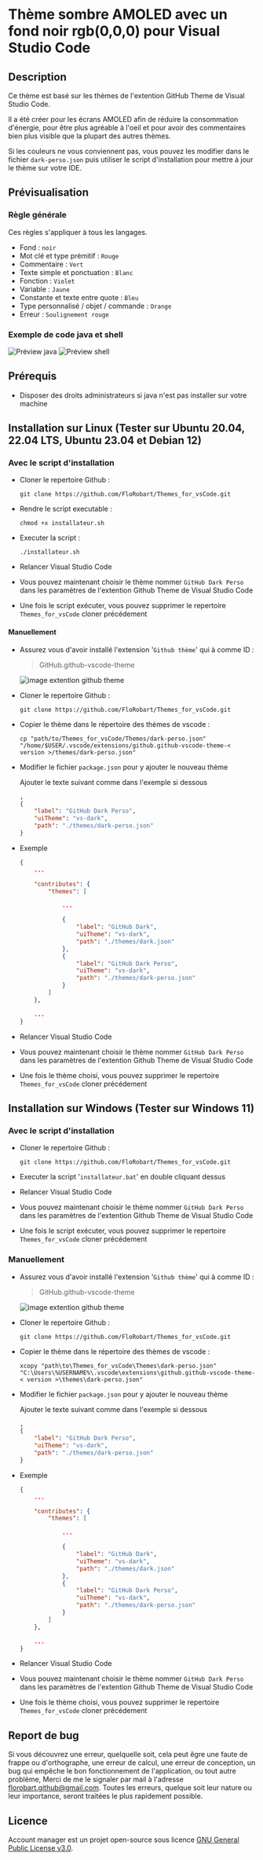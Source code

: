 # Thème sombre AMOLED avec un fond noir rgb(0,0,0) pour Visual Studio Code

## Description

Ce thème est basé sur les thèmes de l'extention GitHub Theme de Visual Studio Code.

Il a été créer pour les écrans AMOLED afin de réduire la consommation d'énergie, pour être plus agréable à l'oeil et pour avoir des commentaires bien plus visible que la plupart des autres thèmes.

Si les couleurs ne vous conviennent pas, vous pouvez les modifier dans le fichier `dark-perso.json` puis utiliser le script d'installation pour mettre à jour le thème sur votre IDE.

## Prévisualisation

### Règle générale

Ces règles s'appliquer à tous les langages.

- Fond : `noir`
- Mot clé et type prémitif : `Rouge`
- Commentaire : `Vert`
- Texte simple et ponctuation : `Blanc`
- Fonction : `Violet`
- Variable : `Jaune`
- Constante et texte entre quote : `Bleu`
- Type personnalisé / objet / commande : `Orange`
- Erreur : `Soulignement rouge`

### Exemple de code java et shell

![Préview java](./Images_readme/exemple_code_java.png)
![Préview shell](./Images_readme/exemple_code_shell.png)

## Prérequis

- Disposer des droits administrateurs si java n'est pas installer sur votre machine

## Installation sur Linux (Tester sur Ubuntu 20.04, 22.04 LTS, Ubuntu 23.04 et Debian 12)

### Avec le script d'installation

- Cloner le repertoire Github :

  ```shell
  git clone https://github.com/FloRobart/Themes_for_vsCode.git
  ```

- Rendre le script executable :

  ```shell
  chmod +x installateur.sh
  ```

- Executer la script :

  ```shell
  ./installateur.sh
  ```

- Relancer Visual Studio Code
- Vous pouvez maintenant choisir le thème nommer `GitHub Dark Perso` dans les paramètres de l'extention Github Theme de Visual Studio Code
- Une fois le script exécuter, vous pouvez supprimer le repertoire `Themes_for_vsCode` cloner précédement

#### Manuellement

- Assurez vous d'avoir installé l'extension '`Github thème`' qui à comme ID :

  > GitHub.github-vscode-theme

  ![image extention github theme](./Images_readme/extention_github_theme.png)

- Cloner le repertoire Github :

  ```shell
  git clone https://github.com/FloRobart/Themes_for_vsCode.git
  ```

- Copier le thème dans le répertoire des thèmes de vscode :

  ```shell
  cp "path/to/Themes_for_vsCode/Themes/dark-perso.json" "/home/$USER/.vscode/extensions/github.github-vscode-theme-< version >/themes/dark-perso.json"
  ```

- Modifier le fichier `package.json` pour y ajouter le nouveau thème

    Ajouter le texte suivant comme dans l'exemple si dessous

  ```json
  ,
  {
      "label": "GitHub Dark Perso",
      "uiTheme": "vs-dark",
      "path": "./themes/dark-perso.json"
  }
  ```

- Exemple

  ```json
  {
      ...
  
      "contributes": {
          "themes": [
  
              ...
  
              {
                  "label": "GitHub Dark",
                  "uiTheme": "vs-dark",
                  "path": "./themes/dark.json"
              },
              {
                  "label": "GitHub Dark Perso",
                  "uiTheme": "vs-dark",
                  "path": "./themes/dark-perso.json"
              }
          ]
      },
  
      ...
  }
  ```

- Relancer Visual Studio Code
- Vous pouvez maintenant choisir le thème nommer `GitHub Dark Perso` dans les paramètres de l'extention Github Theme de Visual Studio Code
- Une fois le thème choisi, vous pouvez supprimer le repertoire `Themes_for_vsCode` cloner précédement

## Installation sur Windows (Tester sur Windows 11)

### Avec le script d'installation

- Cloner le repertoire Github :

  ```batch
  git clone https://github.com/FloRobart/Themes_for_vsCode.git
  ```

- Executer la script '`installateur.bat`' en double cliquant dessus
- Relancer Visual Studio Code
- Vous pouvez maintenant choisir le thème nommer `GitHub Dark Perso` dans les paramètres de l'extention Github Theme de Visual Studio Code
- Une fois le script exécuter, vous pouvez supprimer le repertoire `Themes_for_vsCode` cloner précédement

### Manuellement

- Assurez vous d'avoir installé l'extension '`Github thème`' qui à comme ID :

  > GitHub.github-vscode-theme

  ![image extention github theme](./Images_readme/extention_github_theme.png)

- Cloner le repertoire Github :

  ```shell
  git clone https://github.com/FloRobart/Themes_for_vsCode.git
  ```

- Copier le thème dans le répertoire des thèmes de vscode :

  ```batch
  xcopy "path\to\Themes_for_vsCode\Themes\dark-perso.json" "C:\Users\%USERNAME%\.vscode\extensions\github.github-vscode-theme-< version >\themes\dark-perso.json"
  ```

- Modifier le fichier `package.json` pour y ajouter le nouveau thème

    Ajouter le texte suivant comme dans l'exemple si dessous

  ```json
  ,
  {
      "label": "GitHub Dark Perso",
      "uiTheme": "vs-dark",
      "path": "./themes/dark-perso.json"
  }
  ```

- Exemple

  ```json
  {
      ...
  
      "contributes": {
          "themes": [
  
              ...
  
              {
                  "label": "GitHub Dark",
                  "uiTheme": "vs-dark",
                  "path": "./themes/dark.json"
              },
              {
                  "label": "GitHub Dark Perso",
                  "uiTheme": "vs-dark",
                  "path": "./themes/dark-perso.json"
              }
          ]
      },
  
      ...
  }
  ```

- Relancer Visual Studio Code
- Vous pouvez maintenant choisir le thème nommer `GitHub Dark Perso` dans les paramètres de l'extention Github Theme de Visual Studio Code
- Une fois le thème choisi, vous pouvez supprimer le repertoire `Themes_for_vsCode` cloner précédement

## Report de bug

Si vous découvrez une erreur, quelquelle soit, cela peut êgre une faute de frappe ou d'orthographe, une erreur de calcul, une erreur de conception, un bug qui empêche le bon fonctionnement de l'application, ou tout autre problème, Merci de me le signaler par mail à l'adresse [florobart.github@gmail.com](mailto:florobart.github@gmail.com). Toutes les erreurs, quelque soit leur nature ou leur importance, seront traitées le plus rapidement possible.

## Licence

Account manager est un projet open-source sous licence [GNU General Public License v3.0](https://opensource.org/licenses/GPL-3.0).
